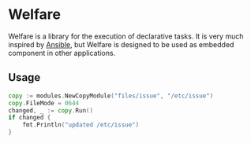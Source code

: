 # Welfare

Welfare is a library for the execution of declarative tasks. 
It is very much inspired by [Ansible](https://www.ansible.com/), but Welfare is designed to be used as embedded component in other applications.

## Usage

```go
copy := modules.NewCopyModule("files/issue", "/etc/issue")
copy.FileMode = 0644
changed, _ := copy.Run()
if changed {
    fmt.Println("updated /etc/issue")
}
```